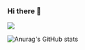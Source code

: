 ### Hi there 👋

<!--
**icegosimperson/icegosimperson** is a ✨ _special_ ✨ repository because its `README.md` (this file) appears on your GitHub profile.

Here are some ideas to get you started:

- 🔭 I’m currently working on ...
- 🌱 I’m currently learning ...
- 👯 I’m looking to collaborate on ...
- 🤔 I’m looking for help with ...
- 💬 Ask me about ...
- 📫 How to reach me: ...
- 😄 Pronouns: ...
- ⚡ Fun fact: ...
-->

<img src="https://img.shields.io/badge/C-w007396?style=flat-square&logo=appveyor%logo={A8B9CC}&logoColor=red"/>

![Anurag's GitHub stats](https://github-readme-stats.vercel.app/api?username=icegosimperson&theme=react&show_icons=true)
